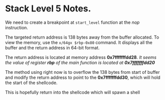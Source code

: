 # Stack Level 5 Notes.


We need to create a breakpoint at `start_level` function at the _nop_ instruction.

The targeted return address is 138 bytes away from the buffer allocated. To view the memory, use the `x/64gx $rbp-0x80` command. It displays all the buffer and the return address in 64-bit format.

The return address is located at memory address **0x7fffffffdd28**. <em>It seems the value of register <b>rbp</b> of the main function is located at <b>0x7fffffffdd20</b></em>

The method using right now is to overflow the 138 bytes from start of buffer and modify the return address to point to the **0x7fffffffdd30**, which will hold the start of the shellcode.

This is hopefully return into the shellcode which will spawn a shell
